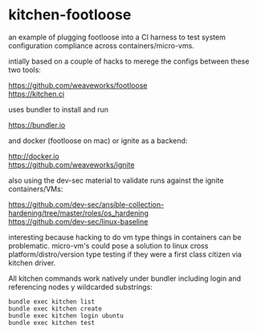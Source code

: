 # kitchen-footloose
an example of plugging footloose into a CI harness to test system configuration compliance across containers/micro-vms.

intially based on a couple of hacks to merege the configs between these two tools:

https://github.com/weaveworks/footloose <br />
https://kitchen.ci

uses bundler to install and run

https://bundler.io

and docker (footloose on mac) or ignite as a backend:

http://docker.io <br />
https://github.com/weaveworks/ignite

also using the dev-sec material to validate runs against the ignite containers/VMs:

https://github.com/dev-sec/ansible-collection-hardening/tree/master/roles/os_hardening <br />
https://github.com/dev-sec/linux-baseline

interesting because hacking to do vm type things in containers can be problematic. 
micro-vm's could pose a solution to linux cross platform/distro/version type testing if they were a first class citizen via kitchen driver. 

All kitchen commands work natively under bundler including login and referencing nodes y wildcarded substrings:

```
bundle exec kitchen list
bundle exec kitchen create
bundle exec kitchen login ubuntu
bundle exec kitchen test
```
